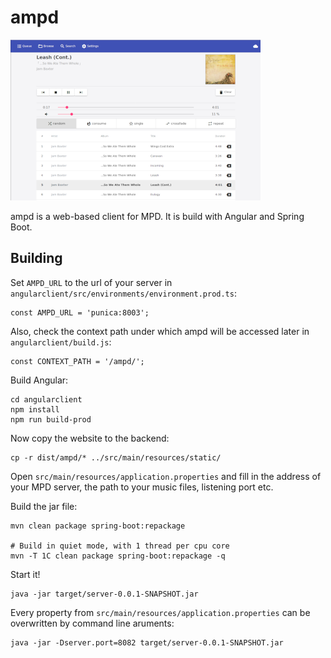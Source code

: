 # ampd

![Screenshot of ampd](.github/screenshot.png)

ampd is a web-based client for MPD. It is build with Angular and Spring Boot.

## Building

Set `AMPD_URL` to the url of your server in `angularclient/src/environments/environment.prod.ts`:

```
const AMPD_URL = 'punica:8003';
```

Also, check the context path under which ampd will be accessed later in `angularclient/build.js`:

```
const CONTEXT_PATH = '/ampd/';
```

Build Angular:

```
cd angularclient
npm install
npm run build-prod
```

Now copy the website to the backend:

```
cp -r dist/ampd/* ../src/main/resources/static/
```

Open `src/main/resources/application.properties` and fill in the address of your MPD server, the path to your music files, listening port etc.

Build the jar file:

```
mvn clean package spring-boot:repackage

# Build in quiet mode, with 1 thread per cpu core
mvn -T 1C clean package spring-boot:repackage -q
```

Start it!

```
java -jar target/server-0.0.1-SNAPSHOT.jar
```

Every property from `src/main/resources/application.properties` can be overwritten by command line aruments:

```
java -jar -Dserver.port=8082 target/server-0.0.1-SNAPSHOT.jar
```
